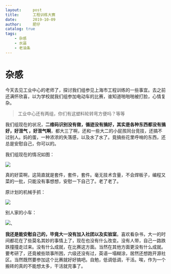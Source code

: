 ```yaml
---
layout:     post
title:      工程训练大赛 
date:       2019-10-09
author:     肥仔
catalog: true
tags:
    - 杂感
    - 水逼
    - 老油条
--- 
```

# 杂感
今天去见工业中心的老师了，探讨我们组参见上海市工程训练的一些事宜。去之前还满怀欣喜，以为学校就我们组参加电动车的比赛，谁知道啪啪啪被打脸，心情复杂。
>工业中心还有两组，你们有这塑料轮转弯方便吗？等等

我们组现在的状况，**二维码识别没有做，循迹没有搞好，其实是各种东西都没有搞好，好泄气 ，好泄气啊**，都大三了啊，还和一些大二的小屁孩同台竞技，还搞不过别人。妈的蛋，一种浓浓的失落感，以及水了水了。竟搞些花里呼哨的东西，还总是安慰自己，你可以的。

我们组现在的情况如图：

<img src ="https://daniao2017.github.io/img/in_post/feelings/2.jpg">

真的好菜啊，这简直就是套件，套件，套件。毫无技术含量，不会焊板子，编程又菜的一批，只能没有事想想，安慰一下自己了。老了老了。

原计划的机械手抓：

<img src ="https://daniao2017.github.io/img/in_post/feelings/3.jpg">

别人家的小车：

<img src ="https://daniao2017.github.io/img/in_post/feelings/1.jpg">、

**我还是能安慰自己的，毕竟大一没有加入社团以及实验室**。喜欢看杂书，大一的时间都花在了些莫名其妙的事情上了，现在也没有什么改变。没有人带，自己一路跌跌撞撞走过来。没有什么成就，在比赛这方面。当然在其他方面更没有什么成就。要考研了，还竟被些琐事所困，六级还没有过，英语一塌糊涂，居然还想跑开源社区。当然既然要参加这个比赛就好好搞吧。自勉，低调低调，干活。唉，作为一个搬砖的真的不能想太多，干活就完事了。
